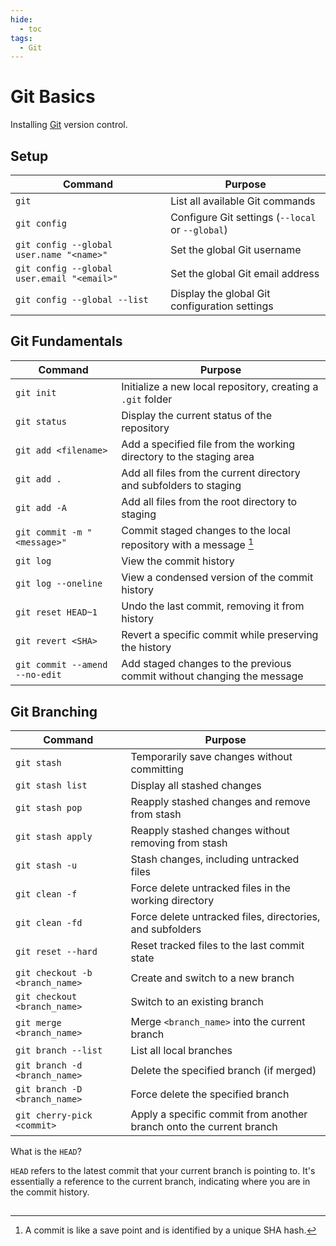 ```yaml
---
hide:
  - toc
tags:
  - Git
---
```


# Git Basics

Installing [Git]([Git](https://git-scm.com/)) version control.

## Setup

| Command                                    | Purpose                                          |
| ------------------------------------------ | ------------------------------------------------ |
| `git`                                      | List all available Git commands                  |
| `git config`                               | Configure Git settings (`--local` or `--global`) |
| `git config --global user.name "<name>"`   | Set the global Git username                      |
| `git config --global user.email "<email>"` | Set the global Git email address                 |
| `git config --global --list`               | Display the global Git configuration settings    |

## Git Fundamentals

| Command                        | Purpose                                                                |
| ------------------------------ | ---------------------------------------------------------------------- |
| `git init`                     | Initialize a new local repository, creating a `.git` folder            |
| `git status`                   | Display the current status of the repository                           |
| `git add <filename>`           | Add a specified file from the working directory to the staging area    |
| `git add .`                    | Add all files from the current directory and subfolders to staging     |
| `git add -A`                   | Add all files from the root directory to staging                       |
| `git commit -m "<message>"`    | Commit staged changes to the local repository with a message [^1]      |
| `git log`                      | View the commit history                                                |
| `git log --oneline`            | View a condensed version of the commit history                         |
| `git reset HEAD~1`             | Undo the last commit, removing it from history                         |
| `git revert <SHA>`             | Revert a specific commit while preserving the history                  |
| `git commit --amend --no-edit` | Add staged changes to the previous commit without changing the message |

[^1]: A commit is like a save point and is identified by a unique SHA hash.

## Git Branching

| Command                         | Purpose                                                             |
| ------------------------------- | ------------------------------------------------------------------- |
| `git stash`                     | Temporarily save changes without committing                         |
| `git stash list`                | Display all stashed changes                                         |
| `git stash pop`                 | Reapply stashed changes and remove from stash                       |
| `git stash apply`               | Reapply stashed changes without removing from stash                 |
| `git stash -u`                  | Stash changes, including untracked files                            |
| `git clean -f`                  | Force delete untracked files in the working directory               |
| `git clean -fd`                 | Force delete untracked files, directories, and subfolders           |
| `git reset --hard`              | Reset tracked files to the last commit state                        |
| `git checkout -b <branch_name>` | Create and switch to a new branch                                   |
| `git checkout <branch_name>`    | Switch to an existing branch                                        |
| `git merge <branch_name>`       | Merge `<branch_name>` into the current branch                       |
| `git branch --list`             | List all local branches                                             |
| `git branch -d <branch_name>`   | Delete the specified branch (if merged)                             |
| `git branch -D <branch_name>`   | Force delete the specified branch                                   |
| `git cherry-pick <commit>`      | Apply a specific commit from another branch onto the current branch |

What is the `HEAD`? 

`HEAD` refers to the latest commit that your current branch is pointing to. 
It's essentially a reference to the current branch, indicating where you are in the commit history.

## 